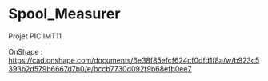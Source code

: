 # Spool_Measurer
Projet PIC IMT11


OnShape : https://cad.onshape.com/documents/6e38f85efcf624cf0dfd1f8a/w/b923c5393b2d579b6667d7b0/e/bccb7730d092f9b68efb0ee7
